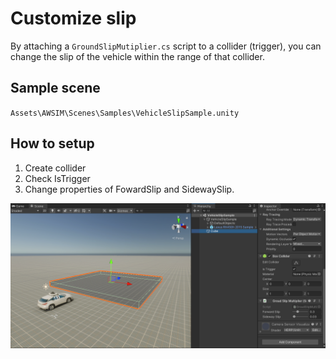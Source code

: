 # Customize slip

By attaching a `GroundSlipMutiplier.cs` script to a collider (trigger), you can change the slip of the vehicle within the range of that collider.

## Sample scene

`Assets\AWSIM\Scenes\Samples\VehicleSlipSample.unity`

## How to setup

1. Create collider
2. Check IsTrigger
3. Change properties of FowardSlip and SidewaySlip.

![](image.png)
